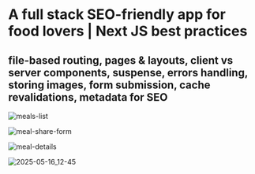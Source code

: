 # A full stack SEO-friendly app for food lovers | Next JS best practices
## file-based routing, pages & layouts, client vs server components, suspense, errors handling, storing images, form submission, cache revalidations, metadata for SEO
![meals-list](https://github.com/user-attachments/assets/05b2e109-2587-4e7d-a9c3-52e636210ddf)

![meal-share-form](https://github.com/user-attachments/assets/01290a05-93c9-48fd-a898-4e1ca9124498)

![meal-details](https://github.com/user-attachments/assets/38986f81-319d-4038-af78-064598daa274)

![2025-05-16_12-45](https://github.com/user-attachments/assets/97d3d321-2c73-4eb8-b30b-c47a1d0e06aa)
